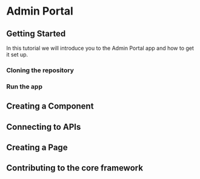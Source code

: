 # Admin Portal

## Getting Started

In this tutorial we will introduce you to the Admin Portal app and how to get it set up.

### Cloning the repository
### Run the app

## Creating a Component

## Connecting to APIs

## Creating a Page

## Contributing to the core framework

